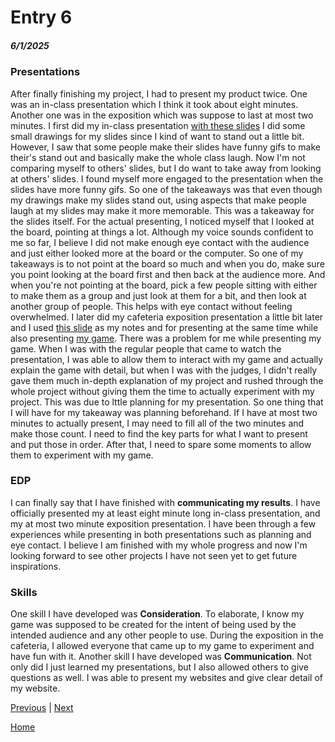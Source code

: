 # Entry 6
##### 6/1/2025

### Presentations
After finally finishing my project, I had to present my product twice. One was an in-class presentation which I think it took about eight minutes. Another one was in the exposition which was suppose to last at most two minutes.
I first did my in-class presentation [with these slides](https://docs.google.com/presentation/d/151n2cVJjoelnAXX3gmgWlhnhJyF94gT2u6pFBTrlZ4s/edit?slide=id.p#slide=id.p) I did some small drawings for my slides since I kind of want to stand out a little bit. However, I saw that some people make their slides have funny gifs to make their's stand out and basically make the whole class laugh. Now I'm not comparing myself to others' slides, but I do want to take away from looking at others' slides. I found myself more engaged to the presentation when the slides have more funny gifs. So one of the takeaways was that even though my drawings make my slides stand out, using aspects that make people laugh at my slides may make it more memorable. This was a takeaway for the slides itself. For the actual presenting, I noticed myself that I looked at the board, pointing at things a lot. Although my voice sounds confident to me so far, I believe I did not make enough eye contact with the audience and just either looked more at the board or the computer. So one of my takeaways is to not point at the board so much and when you do, make sure you point looking at the board first and then back at the audience more. And when you're not pointing at the board, pick a few people sitting with either to make them as a group and just look at them for a bit, and then look at another group of people. This helps with eye contact without feeling overwhelmed.
I later did my cafeteria exposition presentation a little bit later and I used [this slide](https://docs.google.com/presentation/d/1NND8VvwzG52nkiYUVYHXAhSP5LBFjMPxU4UgHNTxeAo/edit?slide=id.p#slide=id.p) as my notes and for presenting at the same time while also presenting [my game](https://xinyangl5722.github.io/sep11-freedom-project/). There was a problem for me while presenting my game. When I was with the regular people that came to watch the presentation, I was able to allow them to interact with my game and actually explain the game with detail, but when I was with the judges, I didn't really gave them much in-depth explanation of my project and rushed through the whole project without giving them the time to actually experiment with my project. This was due to lttle planning for my presentation. So one thing that I will have for my takeaway was planning beforehand. If I have at most two minutes to actually present, I may need to fill all of the two minutes and make those count. I need to find the key parts for what I want to present and put those in order. After that, I need to spare some moments to allow them to experiment with my game.

### EDP
I can finally say that I have finished with **communicating my results**. I have officially presented my at least eight minute long in-class presentation, and my at most two minute exposition presentation. I have been through a few experiences while presenting in both presentations such as planning and eye contact. I believe I am finished with my whole progress and now I'm looking forward to see other projects I have not seen yet to get future inspirations.

### Skills
One skill I have developed was **Consideration**. To elaborate, I know my game was supposed to be created for the intent of being used by the intended audience and any other people to use. During the exposition in the cafeteria, I allowed everyone that came up to my game to experiment and have fun with it.
Another skill I have developed was **Communication**. Not only did I just learned my presentations, but I also allowed others to give questions as well. I was able to present my websites and give clear detail of my website.



[Previous](entry05.md) | [Next](entry07.md)

[Home](../README.md)
